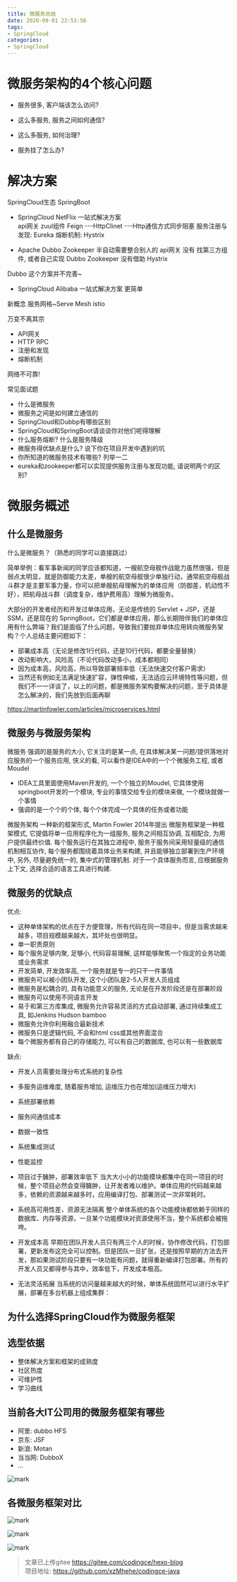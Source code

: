 ```yaml
---
title: 微服务总结
date: 2020-09-01 22:53:56
tags:
- SpringCloud
categories: 
- SpringCloud
---
```


# 微服务架构的4个核心问题
- 服务很多, 客户端该怎么访问?

- 这么多服务, 服务之间如何通信?

- 这么多服务, 如何治理?

- 服务挂了怎么办?

# 解决方案
SpringCloud生态 SpringBoot

- SpringCloud NetFlix   一站式解决方案  
api网关 zuul组件
Feign ---HttpClinet ---Http通信方式同步阻塞
服务注册与发现: Eureka
熔断机制: Hystrix

- Apache Dubbo Zookeeper    半自动需要整合别人的
api网关 没有 找第三方组件, 或者自己实现
Dubbo 
Zookeeper
没有借助 Hystrix

Dubbo 这个方案并不完善~
- SpringCloud Alibaba   一站式解决方案  更简单

新概念  服务网格~Serve Mesh
istio

万变不离其宗
- API网关
- HTTP RPC
- 注册和发现
- 熔断机制

网络不可靠! 


常见面试题
- 什么是微服务
- 微服务之间是如何建立通信的
- SpringCloud和Dubbp有哪些区别
- SpringCloud和SpringBoot请谈谈你对他们呢得理解
- 什么服务熔断? 什么是服务降级
- 微服务得优缺点是什么? 说下你在项目开发中遇到的坑
- 你所知道的微服务技术有哪些? 列举一二
- eureka和zookeeper都可以实现提供服务注册与发现功能, 请说明两个的区别?

# 微服务概述
## 什么是微服务
什么是微服务？（熟悉的同学可以直接跳过）

简单举例：看军事新闻的同学应该都知道，一艘航空母舰作战能力虽然很强，但是弱点太明显，就是防御能力太差，单艘的航空母舰很少单独行动，通常航空母舰战斗群才是主要军事力量，你可以把单艘航母理解为的单体应用（防御差，机动性不好），把航母战斗群（调度复杂，维护费用高）理解为微服务。

大部分的开发者经历和开发过单体应用，无论是传统的 Servlet + JSP，还是 SSM，还是现在的 SpringBoot，它们都是单体应用，那么长期陪伴我们的单体应用有什么弊端？我们是面临了什么问题，导致我们要抛弃单体应用转向微服务架构？个人总结主要问题如下：

- 部署成本高（无论是修改1行代码，还是10行代码，都要全量替换）
- 改动影响大，风险高（不论代码改动多小，成本都相同）
- 因为成本高，风险高，所以导致部署频率低（无法快速交付客户需求）
- 当然还有例如无法满足快速扩容，弹性伸缩，无法适应云环境特性等问题，但我们不一一详谈了，以上的问题，都是微服务架构要解决的问题，至于具体是怎么解决的，我们先放到后面再聊

https://martinfowler.com/articles/microservices.html

## 微服务与微服务架构
微服务
强调的是服务的大小, 它关注的是某一点, 在具体解决某一问题/提供落地对应服务的一个服务应用, 侠义的看, 可以看作是IDEA中的一个个微服务工程, 或者Moudel

- IDEA工具里面使用Maven开发的, 一个个独立的Moudel, 它具体使用springboot开发的一个模块, 专业的事情交给专业的模块来做, 一个模块就做一个事情
- 强调的是一个个的个体, 每个个体完成一个具体的任务或者功能

微服务架构
一种新的框架形式, Martin Fowler 2014年提出
微服务框架是一种框架模式, 它提倡将单一应用程序化为一组服务, 服务之间相互协调, 互相配合, 为用户提供最终价值. 每个服务运行在其独立进程中, 服务于服务间采用轻量级的通信机制相互协作, 每个服务都围绕着具体业务来构建, 并且能够独立部署到生产环境中, 另外, 尽量避免统一的, 集中式的管理机制. 对于一个具体服务而言, 应根据服务上下文, 选择合适的语言工具进行构建.

## 微服务的优缺点
优点:
- 这种单体架构的优点在于方便管理，所有代码在同一项目中，但是当需求越来越多，项目规模越来越大，其坏处也很明显。
- 单一职责原则
- 每个服务足够内聚, 足够小, 代码容易理解, 这样能够聚焦一个指定的业务功能或业务需求
- 开发简单, 开发效率高, 一个服务就是专一的只干一件事情
- 微服务可以被小团队开发, 这个小团队是2-5人开发人员组成
- 微服务是松耦合的, 具有功能意义的服务, 无论是在开发阶段还是在部署阶段
- 微服务可以使用不同语言开发
- 易于和第三方库集成, 微服务允许容易灵活的方式自动部署, 通过持续集成工具, 如Jenkins Hudson bamboo
- 微服务允许你利用融合最新技术
- 微服务只是逻辑代码, 不会和html css或其他界面混合
- 每个微服务都有自己的存储能力, 可以有自己的数据库, 也可以有一些数据库


缺点:
- 开发人员需要处理分布式系统的复杂性
- 多服务运维难度, 随着服务增加, 运维压力也在增加(运维压力增大)
- 系统部署依赖
- 服务间通信成本
- 数据一致性
- 系统集成测试
- 性能监控
- 项目过于臃肿，部署效率低下
当大大小小的功能模块都集中在同一项目的时候，整个项目必然会变得臃肿，让开发者难以维护。单体应用的代码越来越多，依赖的资源越来越多时，应用编译打包、部署测试一次非常耗时。

- 系统高可用性差，资源无法隔离
整个单体系统的各个功能模块都依赖于同样的数据库、内存等资源，一旦某个功能模块对资源使用不当，整个系统都会被拖垮。

- 开发成本高
早期在团队开发人员只有两三个人的时候，协作修改代码，打包部署，更新发布这完全可以控制。但是团队一旦扩张，还是按照早期的方法去开发，那如果测试阶段只要有一块功能有问题，就得重新编译打包部署。所有的开发人员又都得参与其中，效率低下，开发成本极高。

- 无法灵活拓展
当系统的访问量越来越大的时候，单体系统固然可以进行水平扩展，部署在多台机器上组成集群：

## 为什么选择SpringCloud作为微服务框架
## 选型依据
- 整体解决方案和框架的成熟度
- 社区热度
- 可维护性
- 学习曲线

## 当前各大IT公司用的微服务框架有哪些
- 阿里: dubbo HFS
- 京东: JSF
- 新浪: Motan
- 当当网: DubboX
- ...

![mark](http://image.codingce.com.cn/blog/20200902/092558231.png)

## 各微服务框架对比
![mark](http://image.codingce.com.cn/blog/20200902/092659991.png)

![mark](http://image.codingce.com.cn/blog/20200902/092820297.png)

![mark](http://image.codingce.com.cn/blog/20200902/093009166.png)




>文章已上传gitee https://gitee.com/codingce/hexo-blog   
>项目地址: https://github.com/xzMhehe/codingce-java
